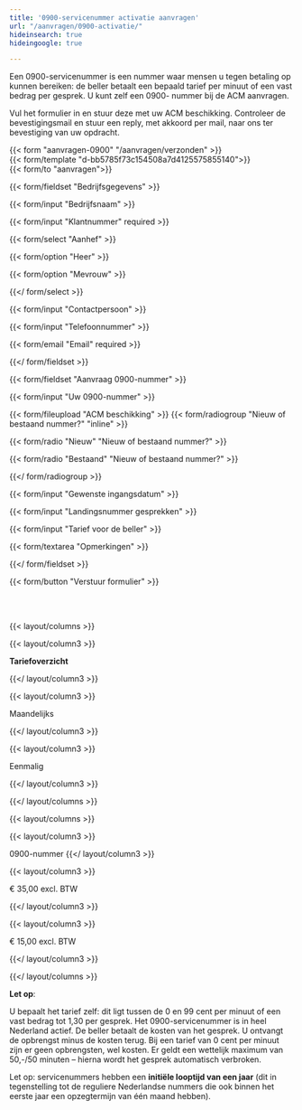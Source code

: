 ```yaml
---
title: '0900-servicenummer activatie aanvragen'
url: "/aanvragen/0900-activatie/"
hideinsearch: true
hideingoogle: true

---
```

Een 0900-servicenummer is een nummer waar mensen u tegen betaling op kunnen bereiken: de beller betaalt een bepaald tarief per minuut of een vast bedrag per gesprek. U kunt zelf een 0900- nummer bij de ACM aanvragen.

Vul het formulier in en stuur deze met uw ACM beschikking. Controleer de bevestigingsmail en stuur een reply, met akkoord per mail, naar ons ter bevestiging van uw opdracht.

{{< form "aanvragen-0900" "/aanvragen/verzonden" >}}  
{{< form/template "d-bb5785f73c154508a7d4125575855140">}}  
{{< form/to "aanvragen">}}

{{< form/fieldset "Bedrijfsgegevens" >}}

{{< form/input "Bedrijfsnaam" >}}

{{< form/input "Klantnummer" required >}}

{{< form/select "Aanhef" >}}

{{< form/option "Heer" >}}

{{< form/option "Mevrouw" >}}

{{</ form/select >}}

{{< form/input "Contactpersoon" >}}

{{< form/input "Telefoonnummer" >}}

{{< form/email "Email" required >}}

{{</ form/fieldset >}}

{{< form/fieldset "Aanvraag 0900-nummer" >}}

{{< form/input "Uw 0900-nummer" >}}

{{< form/fileupload "ACM beschikking" >}}
{{< form/radiogroup "Nieuw of bestaand nummer?" "inline" >}}

{{< form/radio "Nieuw" "Nieuw of bestaand nummer?" >}}

{{< form/radio "Bestaand" "Nieuw of bestaand nummer?" >}}

{{</ form/radiogroup >}}

{{< form/input "Gewenste ingangsdatum" >}}

{{< form/input "Landingsnummer gesprekken" >}}

{{< form/input "Tarief voor de beller" >}}

{{< form/textarea "Opmerkingen" >}}

{{</ form/fieldset >}}

{{< form/button "Verstuur formulier" >}}

<br><br>

{{< layout/columns >}}

{{< layout/column3 >}}

**Tariefoverzicht**

{{</ layout/column3 >}}

{{< layout/column3 >}}

Maandelijks

{{</ layout/column3 >}}

{{< layout/column3 >}}

Eenmalig

{{</ layout/column3 >}}

{{</ layout/columns >}}

{{< layout/columns >}}

{{< layout/column3 >}}

0900-nummer
{{</ layout/column3 >}}

{{< layout/column3 >}}

€ 35,00 excl. BTW

{{</ layout/column3 >}}

{{< layout/column3 >}}

€ 15,00 excl. BTW

{{</ layout/column3 >}}

{{</ layout/columns >}}<br>

**Let op**: <br>

U bepaalt het tarief zelf: dit ligt tussen de 0 en 99 cent per minuut of een vast bedrag tot 1,30 per gesprek. Het 0900-servicenummer is in heel Nederland actief. De beller betaalt de kosten van het gesprek. U ontvangt de opbrengst minus de kosten terug. Bij een tarief van 0 cent per minuut zijn er geen opbrengsten, wel kosten. Er geldt een wettelijk maximum van 50,-/50 minuten – hierna wordt het gesprek automatisch verbroken.

Let op: servicenummers hebben een **initiële looptijd van een jaar** (dit in tegenstelling tot de reguliere Nederlandse nummers die ook binnen het eerste jaar een opzegtermijn van één maand hebben).